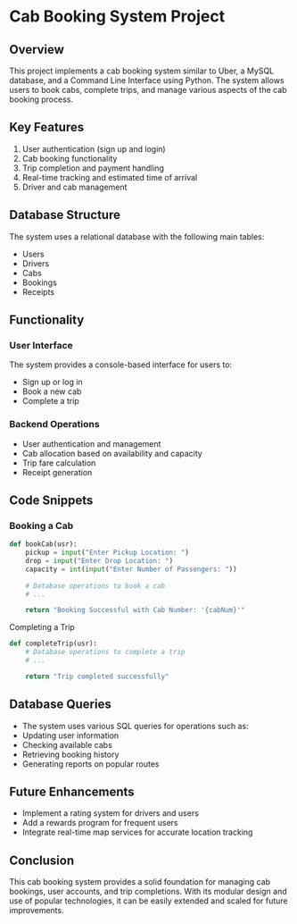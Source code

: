 # Cab Booking System Project

## Overview

This project implements a cab booking system similar to Uber, a MySQL database, and a Command Line Interface using Python. The system allows users to book cabs, complete trips, and manage various aspects of the cab booking process.

## Key Features

1. User authentication (sign up and login)
2. Cab booking functionality
3. Trip completion and payment handling
4. Real-time tracking and estimated time of arrival
5. Driver and cab management

## Database Structure

The system uses a relational database with the following main tables:

- Users
- Drivers
- Cabs
- Bookings
- Receipts

## Functionality

### User Interface

The system provides a console-based interface for users to:

- Sign up or log in
- Book a new cab
- Complete a trip

### Backend Operations

- User authentication and management
- Cab allocation based on availability and capacity
- Trip fare calculation
- Receipt generation

## Code Snippets

### Booking a Cab

```python
def bookCab(usr):
    pickup = input("Enter Pickup Location: ")
    drop = input("Enter Drop Location: ")
    capacity = int(input("Enter Number of Passengers: "))
    
    # Database operations to book a cab
    # ...

    return "Booking Successful with Cab Number: '{cabNum}'"
```
Completing a Trip
```python
def completeTrip(usr):
    # Database operations to complete a trip
    # ...

    return "Trip completed successfully"
```

## Database Queries
- The system uses various SQL queries for operations such as:
- Updating user information
- Checking available cabs
- Retrieving booking history
- Generating reports on popular routes

## Future Enhancements
- Implement a rating system for drivers and users
- Add a rewards program for frequent users
- Integrate real-time map services for accurate location tracking

## Conclusion
This cab booking system provides a solid foundation for managing cab bookings, user accounts, and trip completions. With its modular design and use of popular technologies, it can be easily extended and scaled for future improvements.
